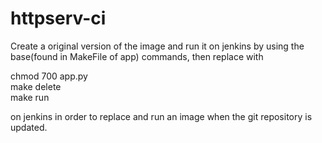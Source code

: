 # httpserv-ci


Create a original version of the image and run it on jenkins by using the base(found in MakeFile of app) commands, then replace with 


chmod 700 app.py     
make delete     
make run    

on jenkins in order to replace and run an image when the git repository is updated.
